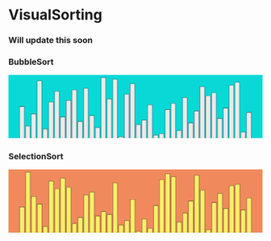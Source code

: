 # VisualSorting

### Will update this soon


### BubbleSort
![Image](https://raw.githubusercontent.com/XtremeNolaner/VisualSorting/master/resources/bubblesort.gif)

### SelectionSort
![Image](https://raw.githubusercontent.com/XtremeNolaner/VisualSorting/master/resources/selectionsort.gif)
